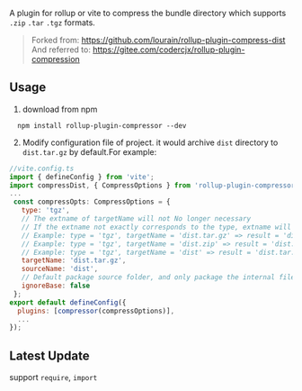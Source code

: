 A plugin for rollup or vite to compress the bundle directory which supports `.zip` `.tar` `.tgz` formats.

> Forked from: https://github.com/lourain/rollup-plugin-compress-dist
> And referred to: https://gitee.com/codercjx/rollup-plugin-compression

## Usage

  1. download from npm
  ```
    npm install rollup-plugin-compressor --dev
  ```
  2. Modify configuration file of project. it would archive `dist` directory to `dist.tar.gz` by default.For example: 
  ```javascript
  //vite.config.ts
  import { defineConfig } from 'vite';
  import compressDist, { CompressOptions } from 'rollup-plugin-compressor';
  ...
   const compressOpts: CompressOptions = {
     type: 'tgz',
     // The extname of targetName will not No longer necessary
     // If the extname not exactly corresponds to the type, extname will up to the type
     // Example: type = 'tgz', targetName = 'dist.tar.gz' => result = 'dist.tar.gz'
     // Example: type = 'tgz', targetName = 'dist.zip' => result = 'dist.zip.tar.gz'
     // Example: type = 'tgz', targetName = 'dist' => result = 'dist.tar.gz'
     targetName: 'dist.tar.gz',
     sourceName: 'dist',
     // Default package source folder, and only package the internal files if ignoreBase is true
     ignoreBase: false
   };
  export default defineConfig({
    plugins: [compressor(compressOptions)],
    ...
  });
  
  ```

## Latest Update

support `require`, `import`